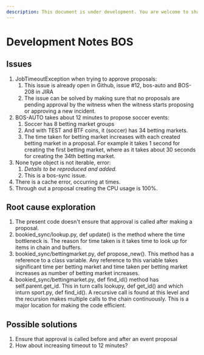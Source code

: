 ```yaml
---
description: This document is under development. You are welcome to share your thoughts.
---
```


# Development Notes BOS

## Issues

1. JobTimeoutException when trying to approve proposals:
   1. This issue is already open in Github, issue \#12, bos-auto and BOS-208 in JIRA
   2. The issue can be solved by making sure that no proposals are pending approval by the witness when the witness starts proposing or approving a new incident.
2. BOS-AUTO takes about 12 minutes to propose soccer events: 
   1. Soccer has 8 betting market groups
   2. And with TEST and BTF coins, it \(soccer\) has 34 betting markets. 
   3. The time taken for betting market increases with each created betting market in a proposal. For example it takes 1 second for creating the first betting market, where as it takes about 30 seconds for creating the 34th betting market.
3. None type object is not iterable, error:
   1. _Details to be reproduced and added._
   2. This is a bos-sync issue.
4. There is a cache error, occurring at times.
5. Through out a proposal creating the CPU usage is 100%. 

## Root cause exploration

1. The present code doesn't ensure that approval is called after making a proposal. 
2. bookied\_sync/lookup.py, def update\(\) is the method where the time bottleneck is. The reason for time taken is it takes time to look up for items in chain and buffers.
3. bookied\_sync/bettingmarket.py, def propose\_new\(\). This method has a reference to a class variable. Any reference to this variable takes significant time per betting market and time taken per betting market increases as number of betting market increases.
4. bookied\_sync/bettingmarket.py, def find\_id\(\) method has self.parent.get\_id. This in turn calls lookupy, def get\_id\(\) and which inturn sport.py, def find\_id\(\). A recursive call is found at this level and the recursion makes multiple calls to the chain continuously. This is a major location for making the code efficient.

## Possible solutions

1. Ensure that approval is called before and after an event proposal
2. How about increasing timeout to 12 minutes?



